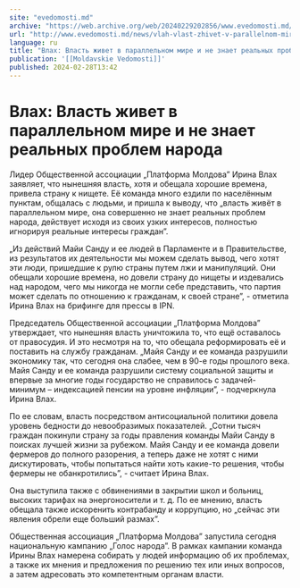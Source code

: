 ```yaml
---
site: "evedomosti.md"
archive: "https://web.archive.org/web/20240229202856/www.evedomosti.md/news/vlah-vlast-zhivet-v-parallelnom-mire-i-ne-znaet-realnyh-prob"
url: "http://www.evedomosti.md/news/vlah-vlast-zhivet-v-parallelnom-mire-i-ne-znaet-realnyh-prob"
language: ru
title: "Влах: Власть живет в параллельном мире и не знает реальных проблем народа"
publication: '[[Moldavskie Vedomosti]]'
published: 2024-02-28T13:42
---
```


# Влах: Власть живет в параллельном мире и не знает реальных проблем народа

Лидер Общественной ассоциации „Платформа Молдова” Ирина Влах заявляет, что нынешняя власть, хотя и обещала хорошие времена, привела страну к нищете. Её команда много ездили по населённым пунктам, общалась с людьми, и пришла к выводу, что „власть живёт в параллельном мире, она совершенно не знает реальных проблем народа, действует исходя из своих узких интересов, полностью игнорируя реальные интересы граждан”.

„Из действий Майи Санду и ее людей в Парламенте и в Правительстве, из результатов их деятельности мы можем сделать вывод, чего хотят эти люди, пришедшие к рулю страны путем лжи и манипуляций. Они обещали хорошие времена, но довели страну до нищеты и издевались над народом, чего мы никогда не могли себе представить, что партия может сделать по отношению к гражданам, к своей стране”, - отметила Ирина Влах на брифинге для прессы в IPN.

Председатель Общественной ассоциации „Платформа Молдова” утверждает, что нынешняя власть уничтожила то, что ещё оставалось от правосудия. И это несмотря на то, что обещала реформировать её и поставить на службу гражданам. „Майя Санду и ее команда разрушили экономику так, что сегодня она слабее, чем в 90-е годы прошлого века. Майя Санду и ее команда разрушили систему социальной защиты и впервые за многие годы государство не справилось с задачей-минимум – индексацией пенсии на уровне инфляции”, - подчеркнула Ирина Влах.

По ее словам, власть посредством антисоциальной политики довела уровень бедности до невообразимых показателей. „Сотни тысяч граждан покинули страну за годы правления команды Майи Санду в поисках лучшей жизни за рубежом. Майя Санду и ее команда довели фермеров до полного разорения, а теперь даже не хотят с ними дискутировать, чтобы попытаться найти хоть какие-то решения, чтобы фермеры не обанкротились”, - считает Ирина Влах.

Она выступила также с обвинениями в закрытии школ и больниц, высоких тарифах на энергоносители и т. д. По ее мнению, власть обещала также искоренить контрабанду и коррупцию, но „сейчас эти явления обрели еще больший размах”.

Общественная ассоциация „Платформа Молдова” запустила сегодня национальную кампанию „Голос народа”. В рамках кампании команда Ирины Влах намерена собирать у людей информацию об их проблемах, а также их мнения и предложения по решению тех или иных вопросов, а затем адресовать это компетентным органам власти.